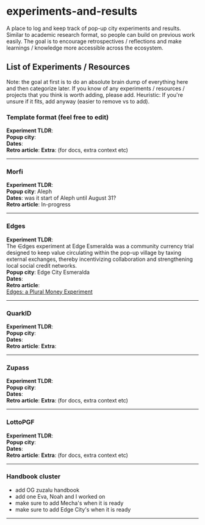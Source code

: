 # experiments-and-results
A place to log and keep track of pop-up city experiments and results. Similar to academic research format, so people can build on previous work easily. The goal is to encourage retrospectives / reflections and make learnings / knowledge more accessible across the ecosystem. 

## List of Experiments / Resources
Note: the goal at first is to do an absolute brain dump of everything here and then categorize later. If you know of any experiments / resources / projects that you think is worth adding, please add. Heuristic: If you're unsure if it fits, add anyway (easier to remove vs to add). 

### Template format (feel free to edit) 
**Experiment TLDR**:  
**Popup city**:  
**Dates**:  
**Retro article**: 
**Extra**: (for docs, extra context etc) 

---

### Morfi
**Experiment TLDR**:  
**Popup city**: Aleph  
**Dates**: was it start of Aleph until August 31?  
**Retro article**: In-progress 

---

### Edges
**Experiment TLDR**:  
The ∈dges experiment at Edge Esmeralda was a community currency trial designed to keep value circulating within the pop-up village by taxing external exchanges, thereby incentivizing collaboration and strengthening local social credit networks.  
**Popup city**: Edge City Esmeralda  
**Dates**:   
**Retro article**:   
[Edges: a Plural Money Experiment](https://www.radicalxchange.org/media/blog/edges-a-plural-money-experiment/) 

---

### QuarkID
**Experiment TLDR**:  
**Popup city**:  
**Dates**:  
**Retro article**: 
**Extra**:  

---

### Zupass
**Experiment TLDR**:  
**Popup city**:  
**Dates**:  
**Retro article**: 
**Extra**: (for docs, extra context etc) 

---

### LottoPGF
**Experiment TLDR**:  
**Popup city**:  
**Dates**:  
**Retro article**: 
**Extra**: (for docs, extra context etc) 

---

### Handbook cluster
- add OG zuzalu handbook  
- add one Eva, Noah and I worked on  
- make sure to add Mecha's when it is ready  
- make sure to add Edge City's when it is ready  


---


